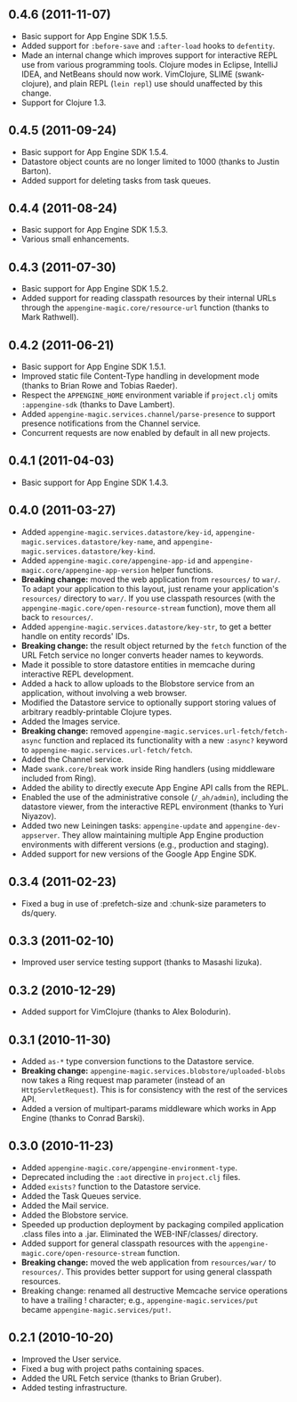 ## 0.4.6 (2011-11-07)

* Basic support for App Engine SDK 1.5.5.
* Added support for `:before-save` and `:after-load` hooks to `defentity`.
* Made an internal change which improves support for interactive REPL use from
  various programming tools. Clojure modes in Eclipse, IntelliJ IDEA, and
  NetBeans should now work. VimClojure, SLIME (swank-clojure), and plain REPL
  (`lein repl`) use should unaffected by this change.
* Support for Clojure 1.3.


## 0.4.5 (2011-09-24)

* Basic support for App Engine SDK 1.5.4.
* Datastore object counts are no longer limited to 1000 (thanks to Justin
  Barton).
* Added support for deleting tasks from task queues.


## 0.4.4 (2011-08-24)

* Basic support for App Engine SDK 1.5.3.
* Various small enhancements.


## 0.4.3 (2011-07-30)

* Basic support for App Engine SDK 1.5.2.
* Added support for reading classpath resources by their internal URLs through
  the `appengine-magic.core/resource-url` function (thanks to Mark Rathwell).


## 0.4.2 (2011-06-21)

* Basic support for App Engine SDK 1.5.1.
* Improved static file Content-Type handling in development mode (thanks to
  Brian Rowe and Tobias Raeder).
* Respect the `APPENGINE_HOME` environment variable if `project.clj` omits
  `:appengine-sdk` (thanks to Dave Lambert).
* Added `appengine-magic.services.channel/parse-presence` to support presence
  notifications from the Channel service.
* Concurrent requests are now enabled by default in all new projects.


## 0.4.1 (2011-04-03)

* Basic support for App Engine SDK 1.4.3.


## 0.4.0 (2011-03-27)

* Added `appengine-magic.services.datastore/key-id`,
  `appengine-magic.services.datastore/key-name`, and
  `appengine-magic.services.datastore/key-kind`.
* Added `appengine-magic.core/appengine-app-id` and
  `appengine-magic.core/appengine-app-version` helper functions.
* **Breaking change:** moved the web application from `resources/` to `war/`. To
  adapt your application to this layout, just rename your application's
  `resources/` directory to `war/`. If you use classpath resources (with the
  `appengine-magic.core/open-resource-stream` function), move them all back to
  `resources/`.
* Added `appengine-magic.services.datastore/key-str`, to get a better handle on
  entity records' IDs.
* **Breaking change:** the result object returned by the `fetch` function of the
  URL Fetch service no longer converts header names to keywords.
* Made it possible to store datastore entities in memcache during interactive
  REPL development.
* Added a hack to allow uploads to the Blobstore service from an application,
  without involving a web browser.
* Modified the Datastore service to optionally support storing values of
  arbitrary readbly-printable Clojure types.
* Added the Images service.
* **Breaking change:** removed `appengine-magic.services.url-fetch/fetch-async`
  function and replaced its functionality with a new `:async?` keyword to
  `appengine-magic.services.url-fetch/fetch`.
* Added the Channel service.
* Made `swank.core/break` work inside Ring handlers (using middleware included
  from Ring).
* Added the ability to directly execute App Engine API calls from the REPL.
* Enabled the use of the administrative console (`/_ah/admin`), including the
  datastore viewer, from the interactive REPL environment (thanks to Yuri
  Niyazov).
* Added two new Leiningen tasks: `appengine-update` and
  `appengine-dev-appserver`. They allow maintaining multiple App Engine
  production environments with different versions (e.g., production and
  staging).
* Added support for new versions of the Google App Engine SDK.


## 0.3.4 (2011-02-23)

* Fixed a bug in use of :prefetch-size and :chunk-size parameters to ds/query.


## 0.3.3 (2011-02-10)

* Improved user service testing support (thanks to Masashi Iizuka).


## 0.3.2 (2010-12-29)

* Added support for VimClojure (thanks to Alex Bolodurin).


## 0.3.1 (2010-11-30)

* Added `as-*` type conversion functions to the Datastore service.
* **Breaking change:** `appengine-magic.services.blobstore/uploaded-blobs` now
  takes a Ring request map parameter (instead of an `HttpServletRequest`). This
  is for consistency with the rest of the services API.
* Added a version of multipart-params middleware which works in App Engine
  (thanks to Conrad Barski).


## 0.3.0 (2010-11-23)

* Added `appengine-magic.core/appengine-environment-type`.
* Deprecated including the `:aot` directive in `project.clj` files.
* Added `exists?` function to the Datastore service.
* Added the Task Queues service.
* Added the Mail service.
* Added the Blobstore service.
* Speeded up production deployment by packaging compiled application .class
  files into a .jar. Eliminated the WEB-INF/classes/ directory.
* Added support for general classpath resources with the
  `appengine-magic.core/open-resource-stream` function.
* **Breaking change:** moved the web application from `resources/war/` to
  `resources/`. This provides better support for using general classpath
  resources.
* Breaking change: renamed all destructive Memcache service operations to have a
  trailing ! character; e.g., `appengine-magic.services/put` became
  `appengine-magic.services/put!`.


## 0.2.1 (2010-10-20)

* Improved the User service.
* Fixed a bug with project paths containing spaces.
* Added the URL Fetch service (thanks to Brian Gruber).
* Added testing infrastructure.
